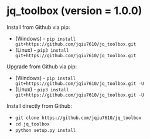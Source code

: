 <h1>jq_toolbox (version = 1.0.0)</h1>

Install from Github via pip:
- (Windows) - ```pip install git+https://github.com/jqiu7610/jq_toolbox.git```
- (Linux) - ```pip3 install git+https://github.com/jqiu7610/jq_toolbox.git```

Upgrade from Github via pip:
- (Windows) - ```pip install git+https://github.com/jqiu7610/jq_toolbox.git -U```
- (Linux) - ```pip3 install git+https://github.com/jqiu7610/jq_toolbox.git -U```

Install directly from Github:
- ```git clone https://github.com/jqiu7610/jq_toolbox```
- ```cd jq_toolbox```
- ```python setup.py install```
